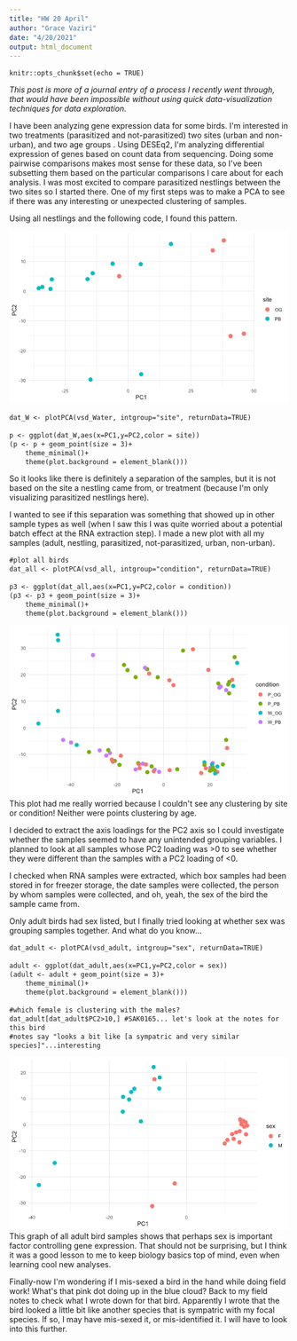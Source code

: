 ```yaml
---
title: "HW 20 April"
author: "Grace Vaziri"
date: "4/20/2021"
output: html_document
---
```


```{r setup, include=FALSE}
knitr::opts_chunk$set(echo = TRUE)
```
*This post is more of a journal entry of a process I recently went through, that would have been impossible without using quick data-visualization techniques for data exploration.*

I have been analyzing gene expression data for some birds. I'm interested in two treatments (parasitized and not-parasitized) two sites (urban and non-urban), and two age groups . Using DESEq2, I'm analyzing differential expression of genes based on count data from sequencing. Doing some pairwise comparisons makes most sense for these data, so I've been subsetting them based on the particular comparisons I care about for each analysis. I was most excited to compare parasitized nestlings between the two sites so I started there. One of my first steps was to make a PCA to see if there was any interesting or unexpected clustering of samples.

Using all nestlings and the following code, I found this pattern.

![plot1](/Images/21AprImg1.png)
```{r}
dat_W <- plotPCA(vsd_Water, intgroup="site", returnData=TRUE)

p <- ggplot(dat_W,aes(x=PC1,y=PC2,color = site))
(p <- p + geom_point(size = 3)+
    theme_minimal()+
    theme(plot.background = element_blank()))
```
So it looks like there is definitely a separation of the samples, but it is not based on the site a nestling came from, or treatment (because I'm only visualizing parasitized nestlings here).

I wanted to see if this separation was something that showed up in other sample types as well (when I saw this I was quite worried about a potential batch effect at the RNA extraction step). I made a new plot with all my samples (adult, nestling, parasitized, not-parasitized, urban, non-urban). 

```{r}
#plot all birds
dat_all <- plotPCA(vsd_all, intgroup="condition", returnData=TRUE)

p3 <- ggplot(dat_all,aes(x=PC1,y=PC2,color = condition))
(p3 <- p3 + geom_point(size = 3)+
    theme_minimal()+
    theme(plot.background = element_blank()))
```
![plot2](/Images/21AprImg2.png)
This plot had me really worried because I couldn't see any clustering by site or condition! Neither were points clustering by age. 

I decided to extract the axis loadings for the PC2 axis so I could investigate whether the samples seemed to have any unintended grouping variables. I planned to look at all samples whose PC2 loading was >0 to see whether they were different than the samples with a PC2 loading of <0. 

I checked when RNA samples were extracted, which box samples had been stored in for freezer storage, the date samples were collected, the person by whom samples were collected, and oh, yeah, the sex of the bird the sample came from.

Only adult birds had sex listed, but I finally tried looking at whether sex was grouping samples together. And what do you know... 

```{r}
dat_adult <- plotPCA(vsd_adult, intgroup="sex", returnData=TRUE)

adult <- ggplot(dat_adult,aes(x=PC1,y=PC2,color = sex))
(adult <- adult + geom_point(size = 3)+
    theme_minimal()+
    theme(plot.background = element_blank()))

#which female is clustering with the males?
dat_adult[dat_adult$PC2>10,] #SAK0165... let's look at the notes for this bird
#notes say "looks a bit like [a sympatric and very similar species]"...interesting

```
![plot3](/Images/21AprImg3.png)
This graph of all adult bird samples shows that perhaps sex is important factor controlling gene expression. That should not be surprising, but I think it was a good lesson to me to keep biology basics top of mind, even when learning cool new analyses. 

Finally-now I'm wondering if I mis-sexed a bird in the hand while doing field work! What's that pink dot doing up in the blue cloud? Back to my field notes to check what I wrote down for that bird. Apparently I wrote that the bird looked a little bit like another species that is sympatric with my focal species. If so, I may have mis-sexed it, or mis-identified it. I will have to look into this further.



